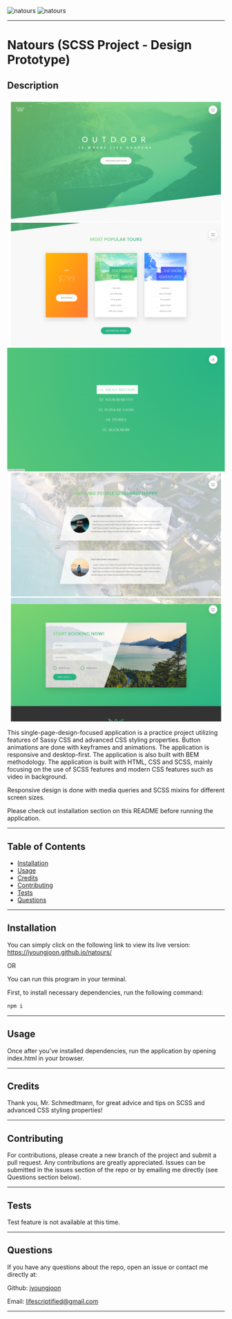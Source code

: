 ![natours](https://img.shields.io/github/languages/count/jyoungjoon/natours) ![natours](https://img.shields.io/github/languages/top/jyoungjoon/natours)

---

# Natours (SCSS Project - Design Prototype)

## Description

![Screenshot](./img/screenshot.png)
![Screenshot](./img/screenshot-1.png)
![Screenshot](./img/screenshot-2.png)
![Screenshot](./img/screenshot-3.png)
![Screenshot](./img/screenshot-4.png)

This single-page-design-focused application is a practice project utilizing features of Sassy CSS and advanced CSS styling properties. Button animations are done with keyframes and animations. The application is responsive and desktop-first. The application is also built with BEM methodology. The application is built with HTML, CSS and SCSS, mainly focusing on the use of SCSS features and modern CSS features such as video in background.

Responsive design is done with media queries and SCSS mixins for different screen sizes.

Please check out installation section on this README before running the application.

---

## Table of Contents

- [Installation](#installation)
- [Usage](#usage)
- [Credits](#credits)
- [Contributing](#contributing)
- [Tests](#tests)
- [Questions](#questions)

---

## Installation

You can simply click on the following link to view its live version: https://jyoungjoon.github.io/natours/

OR

You can run this program in your terminal.

First, to install necessary dependencies, run the following command:

```bash
npm i
```

---

## Usage

Once after you've installed dependencies, run the application by opening index.html in your browser.

---

## Credits

Thank you, Mr. Schmedtmann, for great advice and tips on SCSS and advanced CSS styling properties!

---

## Contributing

For contributions, please create a new branch of the project and submit a pull request. Any contributions are greatly appreciated. Issues can be submitted in the issues section of the repo or by emailing me directly (see Questions section below).

---

## Tests

Test feature is not available at this time.

---

## Questions

If you have any questions about the repo, open an issue or contact me directly at:

Github: [jyoungjoon](https://github.com/jyoungjoon)

Email: lifescriptified@gmail.com

---

